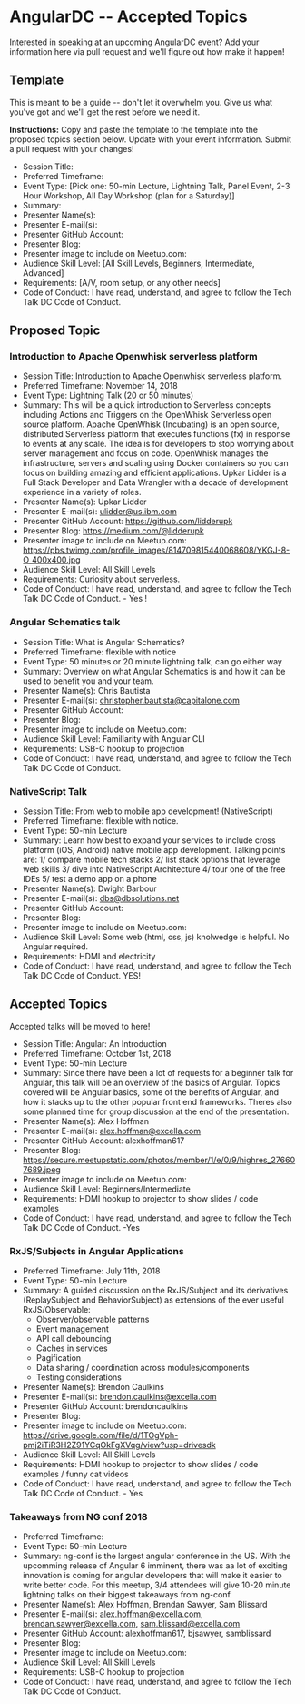 # AngularDC -- Accepted Topics
Interested in speaking at an upcoming AngularDC event? Add your information here via pull request and we'll figure out how make it happen!

## Template
This is meant to be a guide -- don't let it overwhelm you. Give us what you've got and we'll get the rest before we need it.

**Instructions:** Copy and paste the template to the template into the proposed topics section below. Update with your event information. Submit a pull request with your changes!

* Session Title:  
* Preferred Timeframe:
* Event Type: [Pick one: 50-min Lecture, Lightning Talk, Panel Event, 2-3 Hour Workshop, All Day Workshop (plan for a Saturday)]
* Summary:
* Presenter Name(s):  
* Presenter E-mail(s):  
* Presenter GitHub Account:  
* Presenter Blog:
* Presenter image to include on Meetup.com:
* Audience Skill Level: [All Skill Levels, Beginners, Intermediate, Advanced]
* Requirements: [A/V, room setup, or any other needs]
* Code of Conduct: I have read, understand, and agree to follow the Tech Talk DC Code of Conduct.

## Proposed Topic

### Introduction to Apache Openwhisk serverless platform
* Session Title:  Introduction to Apache Openwhisk serverless platform.
* Preferred Timeframe:  November 14, 2018
* Event Type: Lightning Talk (20 or 50 minutes)
* Summary: This will be a quick introduction to Serverless concepts including Actions and Triggers on the OpenWhisk Serverless open source platform. Apache OpenWhisk (Incubating) is an open source, distributed Serverless platform that executes functions (fx) in response to events at any scale. The idea is for developers to stop worrying about server management and focus on code. OpenWhisk manages the infrastructure, servers and scaling using Docker containers so you can focus on building amazing and efficient applications. Upkar Lidder is a Full Stack Developer and Data Wrangler with a decade of development experience in a variety of roles.
* Presenter Name(s):  Upkar Lidder
* Presenter E-mail(s):  ulidder@us.ibm.com
* Presenter GitHub Account:  https://github.com/lidderupk
* Presenter Blog:  https://medium.com/@lidderupk
* Presenter image to include on Meetup.com:  https://pbs.twimg.com/profile_images/814709815440068608/YKGJ-8-O_400x400.jpg
* Audience Skill Level: All Skill Levels
* Requirements: Curiosity about serverless.
* Code of Conduct: I have read, understand, and agree to follow the Tech Talk DC Code of Conduct. - Yes !
### Angular Schematics talk

* Session Title:  What is Angular Schematics?
* Preferred Timeframe: flexible with notice
* Event Type: 50 minutes or 20 minute lightning talk, can go either way
* Summary: Overview on what Angular Schematics is and how it can be used to benefit you and your team.
* Presenter Name(s):  Chris Bautista
* Presenter E-mail(s):  christopher.bautista@capitalone.com
* Presenter GitHub Account:  
* Presenter Blog:
* Presenter image to include on Meetup.com:
* Audience Skill Level: Familiarity with Angular CLI
* Requirements: USB-C hookup to projection
* Code of Conduct: I have read, understand, and agree to follow the Tech Talk DC Code of Conduct.

### NativeScript Talk

* Session Title:  From web to mobile app development!  (NativeScript)
* Preferred Timeframe:  flexible with notice.
* Event Type: 50-min Lecture
* Summary:
Learn how best to expand your services to include cross platform (iOS, Android) native mobile app development.
Talking points are:
 1/ compare mobile tech stacks
 2/ list stack options that leverage web skills 
 3/ dive into NativeScript Architecture
 4/ tour one of the free IDEs 
 5/ test a demo app on a phone
* Presenter Name(s):  Dwight Barbour
* Presenter E-mail(s):  dbs@dbsolutions.net 
* Presenter GitHub Account:
* Presenter Blog:
* Presenter image to include on Meetup.com:
* Audience Skill Level: Some web (html, css, js) knolwedge is helpful.  No Angular required.
* Requirements: HDMI and electricity
* Code of Conduct: I have read, understand, and agree to follow the Tech Talk DC Code of Conduct.  YES!

## Accepted Topics

Accepted talks will be moved to here!

* Session Title: Angular: An Introduction
* Preferred Timeframe: October 1st, 2018
* Event Type: 50-min Lecture
* Summary: Since there have been a lot of requests for a beginner talk for Angular, this talk will be an overview of the basics of Angular. Topics covered will be Angular basics, some of the benefits of Angular, and how it stacks up to the other popular front end frameworks. Theres also some planned time for group discussion at the end of the presentation.
* Presenter Name(s): Alex Hoffman
* Presenter E-mail(s): alex.hoffman@excella.com
* Presenter GitHub Account: alexhoffman617
* Presenter Blog: https://secure.meetupstatic.com/photos/member/1/e/0/9/highres_276607689.jpeg
* Presenter image to include on Meetup.com:
* Audience Skill Level: Beginners/Intermediate
* Requirements: HDMI hookup to projector to show slides / code examples
* Code of Conduct: I have read, understand, and agree to follow the Tech Talk DC Code of Conduct. -Yes

### RxJS/Subjects in Angular Applications
* Preferred Timeframe: July 11th, 2018
* Event Type: 50-min Lecture
* Summary: A guided discussion on the RxJS/Subject and its derivatives (ReplaySubject and BehaviorSubject) as extensions of the ever useful RxJS/Observable: 
  * Observer/observable patterns
  * Event management
  * API call debouncing
  * Caches in services
  * Pagification
  * Data sharing / coordination across modules/components
  * Testing considerations
* Presenter Name(s):  Brendon Caulkins
* Presenter E-mail(s): brendon.caulkins@excella.com
* Presenter GitHub Account: brendoncaulkins
* Presenter Blog:
* Presenter image to include on Meetup.com: https://drive.google.com/file/d/1TOgVph-pmj2iTiR3H2Z91YCqOkFgXVqg/view?usp=drivesdk
* Audience Skill Level: All Skill Levels
* Requirements: HDMI hookup to projector to show slides / code examples / funny cat videos
* Code of Conduct: I have read, understand, and agree to follow the Tech Talk DC Code of Conduct. - Yes


### Takeaways from NG conf 2018
* Preferred Timeframe: 
* Event Type: 50-min Lecture
* Summary: ng-conf is the largest angular conference in the US. With the upcomming release of Angular 6 imminent, there was aa lot of exciting innovation is coming for angular developers that will make it easier to write better code. For this meetup, 3/4 attendees will give 10-20 minute lightning talks on their biggest takeaways from ng-conf.
* Presenter Name(s): Alex Hoffman, Brendan Sawyer, Sam Blissard
* Presenter E-mail(s): alex.hoffman@excella.com, brendan.sawyer@excella.com, sam.blissard@excella.com
* Presenter GitHub Account: alexhoffman617, bjsawyer, samblissard
* Presenter Blog:
* Presenter image to include on Meetup.com: 
* Audience Skill Level: All Skill Levels
* Requirements: USB-C hookup to projection
* Code of Conduct: I have read, understand, and agree to follow the Tech Talk DC Code of Conduct.
